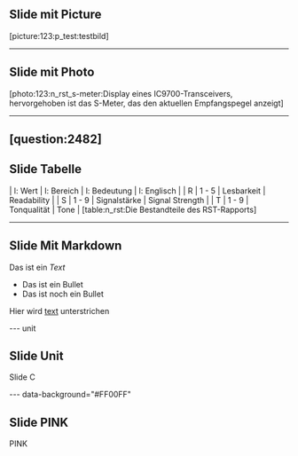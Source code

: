 ## Slide mit Picture

[picture:123:p_test:testbild]

---

## Slide mit Photo

[photo:123:n_rst_s-meter:Display eines IC9700-Transceivers, hervorgehoben ist das S-Meter, das den aktuellen Empfangspegel anzeigt]

---
[question:2482]
---

## Slide Tabelle

| l: Wert | l: Bereich | l: Bedeutung | l: Englisch |
| R | 1 - 5 | Lesbarkeit | Readability |
| S | 1 - 9 | Signalstärke | Signal Strength |
| T | 1 - 9 | Tonqualität | Tone |
[table:n_rst:Die Bestandteile des RST-Rapports]

---

## Slide Mit Markdown

Das ist ein *Text*

* Das ist ein Bullet
* Das ist noch ein Bullet

Hier wird <u>text</u> unterstrichen

--- unit

## Slide Unit

Slide C

--- data-background="#FF00FF"

## Slide PINK

PINK